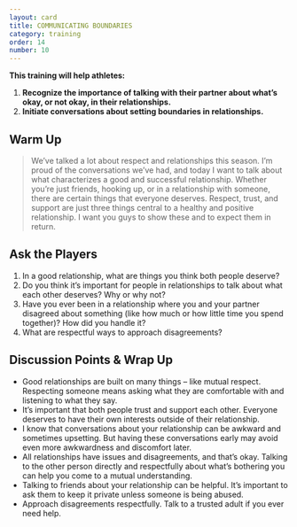 ```yaml
---
layout: card
title: COMMUNICATING BOUNDARIES
category: training
order: 14
number: 10
---
```


**This training will help athletes:**
1. **Recognize the importance of talking with their partner about what’s okay, or not okay, in their relationships.**
2. **Initiate conversations about setting boundaries in relationships.**

Warm Up
-------
<blockquote>
We’ve talked a lot about 
respect and relationships this season. 
I’m proud of the conversations we’ve 
had, and today I want to talk about 
what characterizes a good and 
successful relationship. Whether 
you’re just friends, hooking up, or in 
a relationship with someone, there 
are certain things that everyone 
deserves. Respect, trust, and support 
are just three things central to a 
healthy and positive relationship. 
I want you guys to show these and 
to expect them in return. 
</blockquote>

Ask the Players
---------------
1. In a good relationship, what are things you 
think both people deserve?
2. Do you think it’s important for people in 
relationships to talk about what each other 
deserves? Why or why not?
3. Have you ever been in a relationship 
where you and your partner disagreed about 
something (like how much or how little time 
you spend together)? How did you handle it?
4. What are respectful ways to approach 
disagreements?


Discussion Points & Wrap Up
---------------------------
- Good relationships are built on many things – like mutual respect. Respecting someone 
means asking what they are comfortable with 
and listening to what they say.
- It’s important that both people trust and 
support each other. Everyone deserves to have 
their own interests outside of their relationship.
- I know that conversations about your 
relationship can be awkward and sometimes 
upsetting. But having these conversations 
early may avoid even more awkwardness and 
discomfort later.
- All relationships have issues and 
disagreements, and that’s okay. Talking 
to the other person directly and respectfully 
about what’s bothering you can help you 
come to a mutual understanding. 
- Talking to friends about your relationship 
can be helpful. It’s important to ask them to 
keep it private unless someone is being abused.
- Approach disagreements respectfully. Talk 
to a trusted adult if you ever need help. 